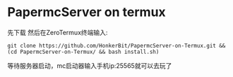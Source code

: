 # PapermcServer on termux
先下载
然后在ZeroTermux终端输入:
```
git clone https://github.com/HonkerBit/PapermcServer-on-Termux.git && (cd PapermcServer-on-Termux/ && bash install.sh)
```
等待服务器启动，mc启动器输入手机ip:25565就可以去玩了
